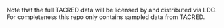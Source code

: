 Note that the full TACRED data will be licensed by and distributed via LDC. For completeness this repo only contains sampled data from TACRED.
